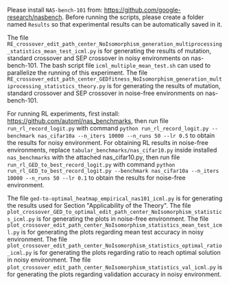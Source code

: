 Please install ```NAS-bench-101``` from: https://github.com/google-research/nasbench.
Before running the scripts, please create a folder named ```Results``` so that experimental results can be automatically saved in it.

The file ```RE_crossover_edit_path_center_NoIsomorphism_generation_multiprocessing_statistics_mean_test_icml.py```
is for generating the results of mutation, standard crossover and SEP crossover in noisy environments on nas-bench-101. The bash script file
```icml_multiple_mean_test.sh``` can used to parallelize the running of this experiment.
The file ```RE_crossover_edit_path_center_GEDfitness_NoIsomorphism_generation_multiprocessing_statistics_theory.py```
is for generating the results of mutation, standard crossover and SEP crossover in noise-free environments on nas-bench-101.

For running RL experiments, first install: https://github.com/automl/nas_benchmarks, then run file ```run_rl_record_logit.py``` with command
```python run_rl_record_logit.py --benchmark nas_cifar10a --n_iters 10000 --n_runs 50 --lr 0.5``` to obtain the results for noisy environment.
For obtaining RL results in noise-free environments, replace ```tabular_benchmarks/nas_cifar10.py``` inside installed ```nas_benchmarks``` with
the attached nas_cifar10.py, then run file ```run_rl_GED_to_best_record_logit.py``` with command 
```python run_rl_GED_to_best_record_logit.py --benchmark nas_cifar10a --n_iters 10000 --n_runs 50 --lr 0.1``` to obtain the results for noise-free environment.

The file ```ged-to-optimal_heatmap_empirical_nas101_icml.py``` is for generating the results used for Section "Applicability of the Theory".
The file ```plot_crossover_GED_to_optimal_edit_path_center_NoIsomorphism_statistics_icml.py``` is for generating the plots in noise-free environment.
The file ```plot_crossover_edit_path_center_NoIsomorphism_statistics_mean_test_icml.py``` is for generating the plots regarding mean test accuracy in noisy environment.
The file ```plot_crossover_edit_path_center_NoIsomorphism_statistics_optimal_ratio_icml.py``` is for generating the plots regarding ratio to reach optimal solution in noisy environment.
The file ```plot_crossover_edit_path_center_NoIsomorphism_statistics_val_icml.py``` is for generating the plots regarding validation accuracy in noisy environment.
